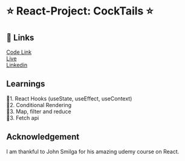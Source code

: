# ⭐ React-Project: CockTails ⭐

## 🔗 Links

[Code Link](https://github.com/pk170970/React-Project-14-Cocktails) <br>
[Live](https://reactprojectcart.netlify.app/) <br>
[Linkedin](https://www.linkedin.com/in/pratyush-kesarwani-2b6601171/)


## Learnings

📌1. React Hooks (useState, useEffect, useContext) <br>
📌2. Conditional Rendering <br>
📌3. Map, filter and reduce <br>
📌3. Fetch api  <br>



## Acknowledgement

I am thankful to John Smilga for his amazing udemy course on React.
